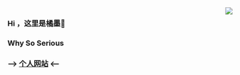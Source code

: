 <img align="right" src="https://github-readme-stats.vercel.app/api?username=Randark-JMT&show_icons=true&theme=merko">

### Hi ，这里是橘墨👋

<!--
**Randark-JMT/Randark-JMT** is a ✨ _special_ ✨ repository because its `README.md` (this file) appears on your GitHub profile.

Here are some ideas to get you started:

- 🔭 I’m currently working on ...
- 🌱 I’m currently learning ...
- 👯 I’m looking to collaborate on ...
- 🤔 I’m looking for help with ...
- 💬 Ask me about ...
- 📫 How to reach me: ...
- 😄 Pronouns: ...
- ⚡ Fun fact: ...
-->

### Why So Serious
### --> [个人网站](https://randark.site) <--
